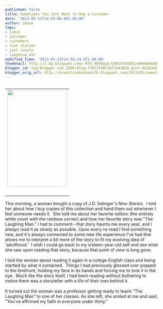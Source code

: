 ```yaml
---
published: false
title: Sometimes You Just Want to Hug a Customer
date: '2013-03-13T14:59:00.001-04:00'
author: Jamie
tags:
- jamie
- salinger
- customers
- nine stories
- just lovely
- laughing man
modified_time: '2013-03-13T14:59:14.972-04:00'
thumbnail: http://2.bp.blogspot.com/-R7U_Hb9QgyE/UUDICh5UIQI/AAAAAAAAATI/WL06Ls-V21c/s72-c/ninestories.jpg
blogger_id: tag:blogger.com,1999:blog-5767374071871443859.post-8418369125083661931
blogger_orig_url: http://brooklinebooksmith.blogspot.com/2013/03/sometimes-you-just-want-to-hug-customer.html
---
```


<table cellpadding="0" cellspacing="0" class="tr-caption-container" style="float: right; margin-left: 1em; text-align: right;"><tbody><tr><td style="text-align: center;"><a href="http://2.bp.blogspot.com/-R7U_Hb9QgyE/UUDICh5UIQI/AAAAAAAAATI/WL06Ls-V21c/s1600/ninestories.jpg" imageanchor="1" style="clear: right; margin-bottom: 1em; margin-left: auto; margin-right: auto;"><img border="0" height="320" src="http://2.bp.blogspot.com/-R7U_Hb9QgyE/UUDICh5UIQI/AAAAAAAAATI/WL06Ls-V21c/s320/ninestories.jpg" width="196" /></a></td></tr><tr><td class="tr-caption" style="text-align: center;"><br /></td></tr></tbody></table>This morning, a woman bought a copy of J.D. Salinger's <i>Nine Stories</i>. &nbsp;I told her about how I buy copies of this collection and hand them out whenever I feel someone needs it. &nbsp;She told me about her favorite edition (the entirely white cover with the rainbow corner) and how her favorite story was "The Laughing Man." I had to comment--that story haunts me every year, and I always read it as slowly as possible. Upon every re-read I find something new, and it's always connected to some new life experience I've had that allows me to interpret a bit more of the story to fit my evolving idea of 'adulthood.' &nbsp;I wish I could go back to my sixteen-year-old self and see what she saw upon reading that story, because that point of view is long gone. <br /><br />I told the woman about reading it again in a college English class and being startled by what it contained. &nbsp;Things I had previously glossed over popped to the forefront, holding my face in its hands and forcing me to look it in the eye. &nbsp;Much like the story itself, I had been reading without bothering to notice there was a storyteller with a life of their own behind it.<br /><br />It turned out the woman was a professor getting ready to teach "The Laughing Man" to one of her classes.&nbsp;As she left, she smiled at me and said, "You've affirmed my faith in everyone under thirty."<br /><br /><br /><br /><br />